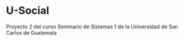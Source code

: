 # U-Social
Proyecto 2 del curso Seminario de Sistemas 1 de la Universidad de San Carlos de Guatemala
